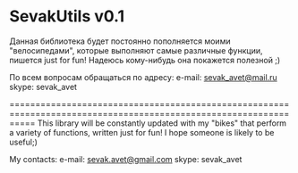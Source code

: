 SevakUtils v0.1
=================================================================================================================

Данная библиотека будет постоянно пополняется моими "велосипедами", которые выполняют самые различные функции, 
пишется just for fun! Надеюсь кому-нибудь она покажется полезной ;)

По всем вопросам обращаться по адресу:
e-mail: sevak_avet@mail.ru
skype: sevak_avet

=================================================================================================================
This library will be constantly updated with my "bikes" that perform a variety of functions,
written just for fun! I hope someone is likely to be useful;)

My contacts:
e-mail: sevak.avet@gmail.com
skype: sevak_avet
